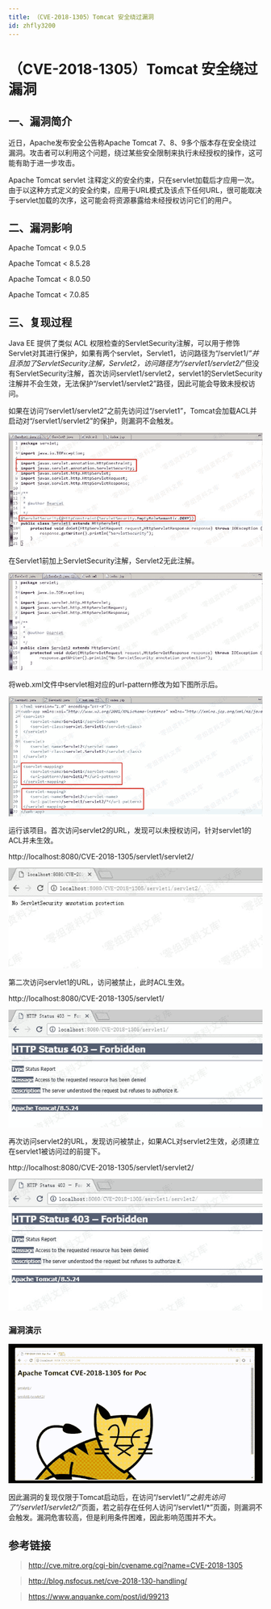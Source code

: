 ```yaml
---
title: （CVE-2018-1305）Tomcat 安全绕过漏洞
id: zhfly3200
---
```


# （CVE-2018-1305）Tomcat 安全绕过漏洞

## 一、漏洞简介

近日，Apache发布安全公告称Apache Tomcat 7、8、9多个版本存在安全绕过漏洞。攻击者可以利用这个问题，绕过某些安全限制来执行未经授权的操作，这可能有助于进一步攻击。

Apache Tomcat servlet 注释定义的安全约束，只在servlet加载后才应用一次。由于以这种方式定义的安全约束，应用于URL模式及该点下任何URL，很可能取决于servlet加载的次序，这可能会将资源暴露给未经授权访问它们的用户。

## 二、漏洞影响

Apache Tomcat < 9.0.5

Apache Tomcat < 8.5.28

Apache Tomcat < 8.0.50

Apache Tomcat < 7.0.85

## 三、复现过程

Java EE 提供了类似 ACL 权限检查的ServletSecurity注解，可以用于修饰Servlet对其进行保护，如果有两个servlet，Servlet1，访问路径为“/servlet1/*”并且添加了ServletSecurity注解，Servlet2，访问路径为“/servlet1/servlet2/*”但没有ServletSecurity注解，首次访问servlet1/servlet2，servlet1的ServletSecurity注解并不会生效，无法保护“/servlet1/servlet2”路径，因此可能会导致未授权访问。

如果在访问“/servlet1/servlet2”之前先访问过“/servlet1”，Tomcat会加载ACL并启动对“/servlet1/servlet2”的保护，则漏洞不会触发。

![image](../img/f44434184c1dac62385c94aba9e5b76d.png)

在Servlet1前加上ServletSecurity注解，Servlet2无此注解。

![image](../img/27abdb3d0e6725819739acc840604b18.png)

将web.xml文件中servlet相对应的url-pattern修改为如下图所示后。

![image](../img/63461844e47e55441cc81cace9793b04.png)

运行该项目。首次访问servlet2的URL，发现可以未授权访问，针对servlet1的ACL并未生效。

http://localhost:8080/CVE-2018-1305/servlet1/servlet2/

![image](../img/2fa1d0fb7fe08ee2a87c460b1f86efd9.png)

第二次访问servlet1的URL，访问被禁止，此时ACL生效。

http://localhost:8080/CVE-2018-1305/servlet1/

![image](../img/dc2ab4a9e0c573c9a41184b8bb0fe500.png)

再次访问servlet2的URL，发现访问被禁止，如果ACL对servlet2生效，必须建立在servlet1被访问过的前提下。

http://localhost:8080/CVE-2018-1305/servlet1/servlet2/

![image](../img/108ea10b89643ed35921bc4ab8188a46.png)

### 漏洞演示

![image](../img/4190a5c7c05c72ff1e3492cf60ceb339.png)

因此漏洞的复现仅限于Tomcat启动后，在访问“/servlet1/*”之前先访问了“/servlet1/servlet2/*”页面，若之前存在任何人访问“/servlet1/*”页面，则漏洞不会触发。漏洞危害较高，但是利用条件困难，因此影响范围并不大。

## 参考链接

> http://cve.mitre.org/cgi-bin/cvename.cgi?name=CVE-2018-1305

> http://blog.nsfocus.net/cve-2018-130-handling/

> https://www.anquanke.com/post/id/99213